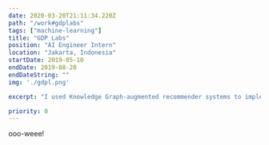 ```yaml
---
date: 2020-03-20T21:11:34.220Z
path: "/work#gdplabs"
tags: ["machine-learning"]
title: "GDP Labs"
position: "AI Engineer Intern"
location: "Jakarta, Indonesia"
startDate: 2019-05-10
endDate: 2019-08-20
endDateString: ""
img: './gdpl.png'

excerpt: "I used Knowledge Graph-augmented recommender systems to implement an impressive content-based recommender. Then, I researched several deployment options for Knowledge Graphs, including AWS Neptune."

priority: 0
---
```

ooo-weee!